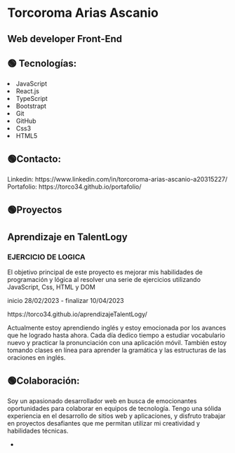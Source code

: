 <!DOCTYPE html>
<html lang="en">
<head>
    <meta charset="UTF-8">
    <meta http-equiv="X-UA-Compatible" content="IE=edge">
    <meta name="viewport" content="width=device-width, initial-scale=1.0">
</head>
<body>
    <div align="">
        <h1 > Torcoroma Arias Ascanio</h1>
        <h2>Web developer Front-End</h2>
        <h2>🟢 Tecnologías:</h2>
        <li>JavaScript</li>
        <li> React.js</li>
        <li>TypeScript</li>
        <li>Bootstrapt</li>
         <li>Git</li>
        <li>GitHub</li>
        <li>Css3</li>
        <li>HTML5</li>
        <h2> 🟢Contacto: </h2> 
       <p>Linkedin: https://www.linkedin.com/in/torcoroma-arias-ascanio-a20315227/ <br>
           Portafolio: https://torco34.github.io/portafolio/
       </p> 
        <h2> 🟢Proyectos</h2>
           <h2> Aprendizaje en TalentLogy</h2> 
         <h3> EJERCICIO DE LOGICA </h3> 
        <p>El objetivo principal de este proyecto es mejorar mis habilidades de   programación y lógica al resolver una serie de ejercicios utilizando JavaScript, Css, HTML y DOM  </p>  
        <p> inicio 28/02/2023 - finalizar 10/04/2023 </p>
        <p>https://torco34.github.io/aprendizajeTalentLogy/</p>
        <p>Actualmente estoy aprendiendo inglés y estoy emocionada por los avances que he logrado hasta ahora. Cada día dedico tiempo a estudiar vocabulario nuevo y practicar la pronunciación con una 
         aplicación móvil. También estoy tomando clases en línea para aprender la gramática y las estructuras de las oraciones en inglés.</p> 
       <h2> 🟢Colaboración: </h2> 
       <p>Soy un apasionado desarrollador web en busca de emocionantes oportunidades para colaborar en equipos de tecnología. Tengo una sólida experiencia en el desarrollo de sitios web y aplicaciones, 
         y disfruto trabajar en proyectos desafiantes que me permitan utilizar mi creatividad y habilidades técnicas.</p> 

-
</div>
</body>
</html>


